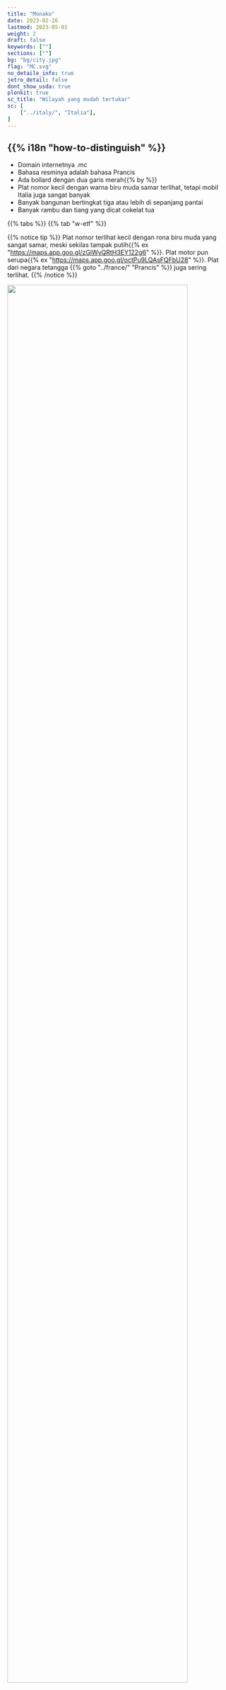 ```yaml
---
title: "Monako"
date: 2023-02-26
lastmod: 2023-05-01
weight: 2
draft: false
keywords: [""]
sections: [""]
bg: "bg/city.jpg"
flag: "MC.svg"
no_detaile_info: true
jetro_detail: false
dont_show_usda: true
plonkit: true
sc_title: "Wilayah yang mudah tertukar"
sc: [
    ["../italy/", "Italia"],
]
---
```


<div class="main-desciption country-description">
    <h2 class="section-title">{{% i18n "how-to-distinguish" %}}</h2>
    <ul class="rule-list">
        <li>Domain internetnya <span class="quiz">.mc</span></li>
        <li>Bahasa resminya adalah bahasa Prancis</li>
        <li>Ada bollard dengan dua garis <span class="quiz">merah</span>{{% by %}}</li>
        <li>Plat nomor kecil dengan warna <span class="quiz">biru muda</span> samar terlihat, tetapi mobil Italia juga sangat banyak</li>
        <li>Banyak bangunan bertingkat tiga atau lebih di sepanjang pantai</li>
        <li class="no-evidence">Banyak rambu dan tiang yang dicat cokelat tua</li>
    </ul>
</div>

{{% tabs %}}
{{% tab "w-etf" %}}

{{% notice tip %}}
Plat nomor terlihat kecil dengan rona <span class="quiz">biru muda</span> yang sangat samar, meski sekilas tampak putih{{% ex "https://maps.app.goo.gl/zGiWyQRtH3EY122g6" %}}. Plat motor pun serupa{{% ex "https://maps.app.goo.gl/octPu9LQAsFQFbU28" %}}. Plat dari negara tetangga {{% goto "../france/" "Prancis" %}} juga sering terlihat.
{{% /notice %}}
<div class="googlemap-if no-margin">
<img src="/rule/europe/monaco/road.jpg" width="90%">
</div>

{{% lb 50 %}}
![](/rule/europe/monaco/lp.jpg)

Domain publik
{{% /lb %}}


{{% notice tip %}}
Sebagai negara berdaulat dengan kepadatan penduduk tertinggi di dunia, Monako dipenuhi apartemen tinggi. Nyaris tidak ada lahan pertanian ataupun jalan dua lajur; yang ada justru jalan sempit berbelok tajam dan banyak terowongan.
{{% /notice %}}
<div class="googlemap-if no-margin">
<img src="/rule/europe/monaco/monaco_monte_carlo_mediterranean.jpg" width="90%">
</div>

{{% notice tip %}}
Banyak rambu menggunakan ornamen metalik berwarna emas{{% ex "https://maps.app.goo.gl/tuisUghz3QXgXAdt7" "https://maps.app.goo.gl/8ECdUdsbkiZLd3YD9" %}}. Tiang penyangganya kerap dicat cokelat tua{{% ex "https://maps.app.goo.gl/c6Lhp2dFioZVGaJm7" %}}, sesuatu yang jarang terlihat di negara lain.
{{% /notice %}}
<div class="googlemap-if no-margin">
<img src="/rule/europe/monaco/660px-Panneaux_d'indication_à_Monaco_en_novembre_2021.jpg" width="50%">
</div>

{{% notice tip %}}
Di dalam kota terdapat banyak stasiun sepeda berbagi MonaBike dengan warna merah terang{{% ex "https://maps.app.goo.gl/kvuuJVTr3RueQbk16" "https://maps.app.goo.gl/2K9qJmn6SUn7AcbG7" "https://maps.app.goo.gl/XJ4Vc84Ug2asLKer5" %}}. Selain itu terdapat bollard dengan dua garis <span class="quiz">merah</span>{{% ex "https://maps.app.goo.gl/mxqcuKsk3MVtr5gE8" "https://maps.app.goo.gl/aELPbMRAE5g7L68DA" "https://maps.app.goo.gl/ArWqgQFq8pCnGtxg9" %}}.
{{% /notice %}}
<div class="googlemap-if no-margin">
<img src="/rule/europe/monaco/952px-Station_MonaBike_(Grimaldi_Forum)_en_novembre_2021.jpg" width="95%">
</div>

{{% /tab %}}
{{% /tabs  %}}
